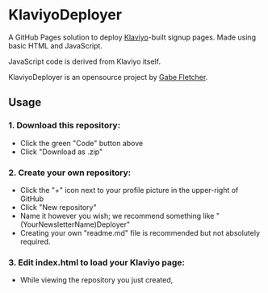 # KlaviyoDeployer
A GitHub Pages solution to deploy [Klaviyo](https://klaviyo.com)-built signup pages. Made using basic HTML and JavaScript. 

JavaScript code is derived from Klaviyo itself.

KlaviyoDeployer is an opensource project by [Gabe Fletcher](https://dub.sh/gabe).

## Usage
### 1. Download this repository:
- Click the green "Code" button above
- Click "Download as .zip"
### 2. Create your own repository:
- Click the "+" icon next to your profile picture in the upper-right of GitHub
- Click "New repository"
- Name it however you wish; we recommend something like "(YourNewsletterName)Deployer"
- Creating your own "readme.md" file is recommended but not absolutely required.
### 3. Edit index.html to load your Klaviyo page:
- While viewing the repository you just created, 
